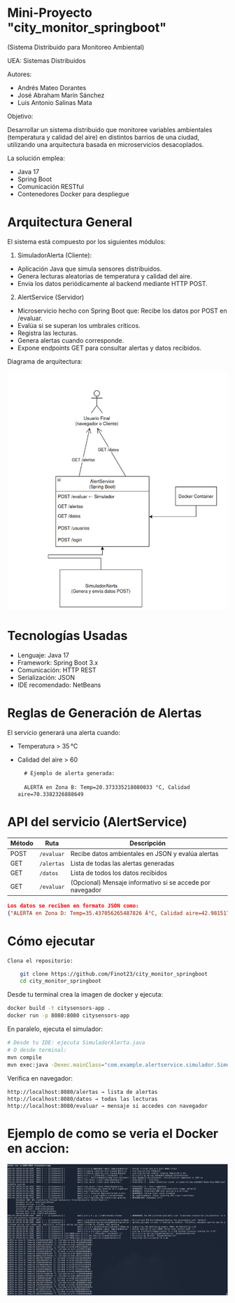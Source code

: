 # Mini-Proyecto "city_monitor_springboot"
(Sistema Distribuido para Monitoreo Ambiental)

UEA: Sistemas Distribuidos

Autores:

- Andrés Mateo Dorantes
- José Abraham Marín Sánchez
- Luis Antonio Salinas Mata

Objetivo:

Desarrollar un sistema distribuido que monitoree variables ambientales (temperatura y calidad del aire) en distintos barrios de una ciudad, utilizando una arquitectura basada en microservicios desacoplados.

La solución emplea:

- Java 17
- Spring Boot
- Comunicación RESTful
- Contenedores Docker para despliegue

# Arquitectura General

El sistema está compuesto por los siguientes módulos:

1. SimuladorAlerta (Cliente):
- Aplicación Java que simula sensores distribuidos.
- Genera lecturas aleatorias de temperatura y calidad del aire.
- Envia los datos periódicamente al backend mediante HTTP POST.
2. AlertService (Servidor)
- Microservicio hecho con Spring Boot que: Recibe los datos por POST en /evaluar.
- Evalúa si se superan los umbrales críticos.
- Registra las lecturas.
- Genera alertas cuando corresponde.
- Expone endpoints GET para consultar alertas y datos recibidos.

Diagrama de arquitectura:



![Arquitectura](Images/image.jpeg)



# Tecnologías Usadas

- Lenguaje: Java 17
- Framework: Spring Boot 3.x
- Comunicación: HTTP REST
- Serialización: JSON
- IDE recomendado: NetBeans

# Reglas de Generación de Alertas

El servicio generará una alerta cuando:

- Temperatura > 35 °C

- Calidad del aire > 60

        # Ejemplo de alerta generada:

        ALERTA en Zona B: Temp=20.373335218080033 °C, Calidad aire=70.3382326888649

# API del servicio (AlertService)

| Método | Ruta       | Descripción                                               |
| ------ | ---------- | --------------------------------------------------------- |
| POST   | `/evaluar` | Recibe datos ambientales en JSON y evalúa alertas         |
| GET    | `/alertas` | Lista de todas las alertas generadas                      |
| GET    | `/datos`   | Lista de todos los datos recibidos                        |
| GET    | `/evaluar` | (Opcional) Mensaje informativo si se accede por navegador |


```json
Los datos se reciben en formato JSON como:
{"ALERTA en Zona D: Temp=35.437056265487826 Â°C, Calidad aire=42.98151750544893","ALERTA en Zona A: Temp=26.136857924672064 Â°C, Calidad aire=70.69264698443104","ALERTA en Zona E: Temp=36.534812613256314 Â°C, Calidad aire=61.56585701703055"}
```
# Cómo ejecutar

    Clona el repositorio:
```bash
    git clone https://github.com/Finot23/city_monitor_springboot
    cd city_monitor_springboot
```
Desde tu terminal crea la imagen de docker y ejecuta:
```bash
docker build -t citysensors-app .
docker run -p 8080:8080 citysensors-app

```
En paralelo, ejecuta el simulador:

```bash
# Desde tu IDE: ejecuta SimuladorAlerta.java
# O desde terminal:
mvn compile
mvn exec:java -Dexec.mainClass="com.example.alertservice.simulador.SimuladorAlerta"
```
Verifica en navegador:

    http://localhost:8080/alertas → lista de alertas
    http://localhost:8080/datos → todas las lecturas
    http://localhost:8080/evaluar → mensaje si accedes con navegador
# Ejemplo de como se veria el Docker en accion:
![Arquitectura](Images/ejemploDocker.png)
